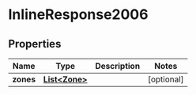 # InlineResponse2006

## Properties
Name | Type | Description | Notes
------------ | ------------- | ------------- | -------------
**zones** | [**List&lt;Zone&gt;**](Zone.md) |  |  [optional]
